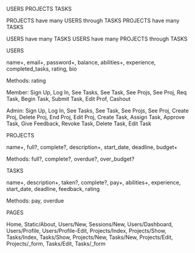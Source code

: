 USERS PROJECTS TASKS

PROJECTS have many USERS through TASKS
PROJECTS have many TASKS

USERS have many TASKS
USERS have many PROJECTS through TASKS


USERS

name+, email+, password+, balance, abilities+, experience,
  completed_tasks, rating, bio

Methods: rating

Member:  Sign Up, Log In, See Tasks, See Task, See Projs,
  See Proj, Req Task, Begin Task, Submit Task, Edit Prof,
  Cashout

Admin:  Sign Up, Log In, See Tasks, See Task, See Projs,
  See Proj, Create Proj, Delete Proj, End Proj, Edit Proj,
  Create Task, Assign Task, Approve Task, Give Feedback,
  Revoke Task, Delete Task, Edit Task


PROJECTS

name+, full?, complete?, description+, start_date, deadline,
  budget+

Methods: full?, complete?, overdue?, over_budget?


TASKS

name+, description+, taken?, complete?, pay+, abilities+,
  experience, start_date, deadline, feedback, rating

Methods: pay, overdue


PAGES

Home, Static/About, Users/New, Sessions/New, Users/Dashboard, Users/Profile, Users/Profile-Edit, Projects/Index, Projects/Show, Tasks/Index, Tasks/Show, Projects/New, Tasks/New, Projects/Edit, Projects/_form, Tasks/Edit, Tasks/_form
